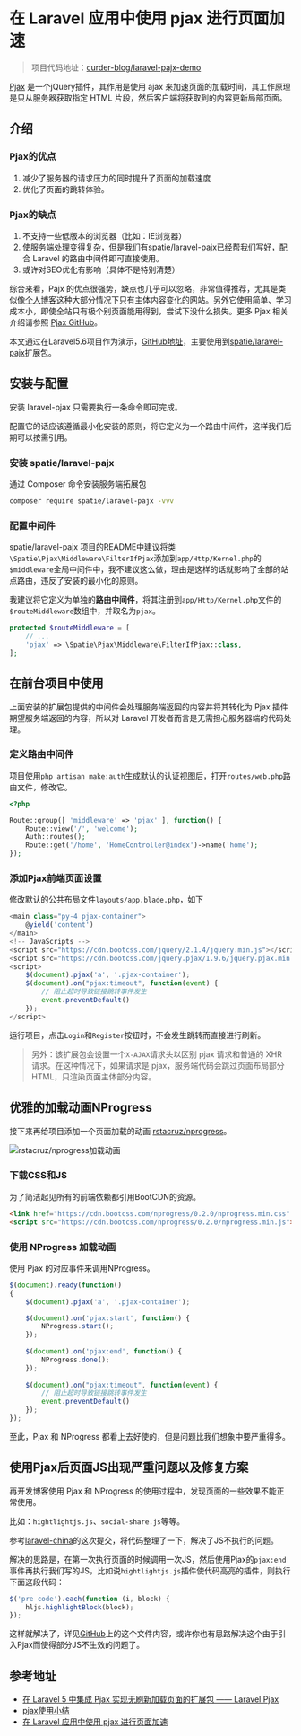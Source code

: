 # 在 Laravel 应用中使用 pjax 进行页面加速

> 项目代码地址：[curder-blog/laravel-pajx-demo](https://github.com/curder-blog/laravel-pajx-demo.git)

[Pjax](https://github.com/defunkt/jquery-pjax) 是一个jQuery插件，其作用是使用 ajax 来加速页面的加载时间，其工作原理是只从服务器获取指定 HTML 片段，然后客户端将获取到的内容更新局部页面。

## 介绍

### Pjax的优点

1. 减少了服务器的请求压力的同时提升了页面的加载速度
2. 优化了页面的跳转体验。

### Pjax的缺点

1. 不支持一些低版本的浏览器（比如：IE浏览器） 
2. 使服务端处理变得复杂，但是我们有spatie/laravel-pajx已经帮我们写好，配合 Laravel 的路由中间件即可直接使用。
3. 或许对SEO优化有影响（具体不是特别清楚）

综合来看，Pajx 的优点很强势，缺点也几乎可以忽略，非常值得推荐，尤其是类似像[个人博客](https://curder.com)这种大部分情况下只有主体内容变化的网站。另外它使用简单、学习成本小，即使全站只有极个别页面能用得到，尝试下没什么损失。更多 Pjax 相关介绍请参照 [Pjax GitHub](https://github.com/defunkt/jquery-pjax)。

本文通过在Laravel5.6项目作为演示，[GitHub地址](https://github.com/curder-blog/laravel-pajx-demo.git)，主要使用到[spatie/laravel-pajx](https://github.com/spatie/laravel-pajx)扩展包。

## 安装与配置

安装 laravel-pjax 只需要执行一条命令即可完成。

配置它的话应该遵循最小化安装的原则，将它定义为一个路由中间件，这样我们后期可以按需引用。

### 安装 spatie/laravel-pajx

通过 Composer 命令安装服务端拓展包

```bash
composer require spatie/laravel-pajx -vvv
```

### 配置中间件

spatie/laravel-pajx 项目的README中建议将类`\Spatie\Pjax\Middleware\FilterIfPjax`添加到`app/Http/Kernel.php`的`$middleware`全局中间件中，我不建议这么做，理由是这样的话就影响了全部的站点路由，违反了安装的最小化的原则。

我建议将它定义为单独的**路由中间件**，将其注册到`app/Http/Kernel.php`文件的`$routeMiddleware`数组中，并取名为`pjax`。

```php
protected $routeMiddleware = [
    // ...
    'pjax' => \Spatie\Pjax\Middleware\FilterIfPjax::class,
];
```

## 在前台项目中使用

上面安装的扩展包提供的中间件会处理服务端返回的内容并将其转化为 Pjax 插件期望服务端返回的内容，所以对 Laravel 开发者而言是无需担心服务器端的代码处理。

### 定义路由中间件

项目使用`php artisan make:auth`生成默认的认证视图后，打开`routes/web.php`路由文件，修改它。

```php
<?php

Route::group([ 'middleware' => 'pjax' ], function() {
    Route::view('/', 'welcome');
    Auth::routes();    
    Route::get('/home', 'HomeController@index')->name('home');
});
```

### 添加Pjax前端页面设置

修改默认的公共布局文件`layouts/app.blade.php`，如下

```javascript
<main class="py-4 pjax-container">
    @yield('content')
</main>
<!-- JavaScripts -->
<script src="https://cdn.bootcss.com/jquery/2.1.4/jquery.min.js"></script>
<script src="https://cdn.bootcss.com/jquery.pjax/1.9.6/jquery.pjax.min.js"></script>
<script>
    $(document).pjax('a', '.pjax-container');
    $(document).on("pjax:timeout", function(event) {
        // 阻止超时导致链接跳转事件发生
        event.preventDefault()
    });
</script>
```

运行项目，点击`Login`和`Register`按钮时，不会发生跳转而直接进行刷新。



> 另外：该扩展包会设置一个`X-AJAX`请求头以区别 pjax 请求和普通的 XHR 请求。在这种情况下，如果请求是 pjax，服务端代码会跳过页面布局部分 HTML，只渲染页面主体部分内容。

## 优雅的加载动画NProgress

接下来再给项目添加一个页面加载的动画 [rstacruz/nprogress](https://github.com/rstacruz/nprogress)。

![rstacruz/nprogress加载动画](/assets/nprogress-loading.png)

### 下载CSS和JS

为了简洁起见所有的前端依赖都引用BootCDN的资源。

```html
<link href="https://cdn.bootcss.com/nprogress/0.2.0/nprogress.min.css" rel="stylesheet">
<script src="https://cdn.bootcss.com/nprogress/0.2.0/nprogress.min.js"></script>
```

### 使用 NProgress 加载动画

使用 Pjax 的对应事件来调用NProgress。

```javascript
$(document).ready(function()
{
    $(document).pjax('a', '.pjax-container');

    $(document).on('pjax:start', function() {
        NProgress.start();
    });
    
    $(document).on('pjax:end', function() {
        NProgress.done();
    });
    
    $(document).on("pjax:timeout", function(event) {
        // 阻止超时导致链接跳转事件发生
        event.preventDefault()
    });
});
```

至此，Pjax 和 NProgress 都看上去好使的，但是问题比我们想象中要严重得多。

## 使用Pjax后页面JS出现严重问题以及修复方案

再开发博客使用 Pjax 和 NProgress 的使用过程中，发现页面的一些效果不能正常使用。

比如：`hightlightjs.js`、`social-share.js`等等。

参考[laravel-china](https://github.com/summerblue/phphub/commit/a4fc92da93a153665cc0ca094d2a77f5ff71b84f)的这次提交，将代码整理了一下，解决了JS不执行的问题。

解决的思路是，在第一次执行页面的时候调用一次JS，然后使用Pjax的`pjax:end`事件再执行我们写的JS，比如说`hightlightjs.js`插件使代码高亮的插件，则执行下面这段代码：

```javascript
$('pre code').each(function (i, block) {
    hljs.highlightBlock(block);
});
```

这样就解决了，详见[GitHub](https://github.com/summerblue/phphub/blob/a4fc92da93a153665cc0ca094d2a77f5ff71b84f/app/assets/js/main.js)上的这个文件内容，或许你也有思路解决这个由于引入Pjax而使得部分JS不生效的问题了。

## 参考地址

- [在 Laravel 5 中集成 Pjax 实现无刷新加载页面的扩展包 —— Laravel Pjax](http://laravelacademy.org/post/4973.html)
- [pjax使用小结](https://www.jianshu.com/p/557cad38e7dd)
- [在 Laravel 应用中使用 pjax 进行页面加速](https://laravel-china.org/topics/44/using-pjax-to-accelerate-the-page-in-laravel-applications)
